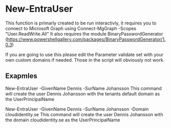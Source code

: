# New-EntraUser
This function is primarly created to be run interactivly, it requires you to connect to Microsoft Graph using 
Connect-MgGraph -Scopes "User.ReadWrite.All"
It also requires the module BinaryPasswordGenerator (https://www.powershellgallery.com/packages/BinaryPasswordGenerator/1.0.3)

If you are going to use this please edit the Parameter validate set with your own custom domains if needed. Those in the script will obviously not work.

## Exapmles 
New-EntraUser -GivenName Dennis -SurName Johansson 
This command will create the user Dennis Johansson with the tenants default domain as the UserPrincipalName

New-EntraUser -GivenName Dennis -SurName Johansson -Domain cloudidentity.se
This command will create the user Dennis Johansson with the domain cloudidentity.se as the UserPrincipalName
